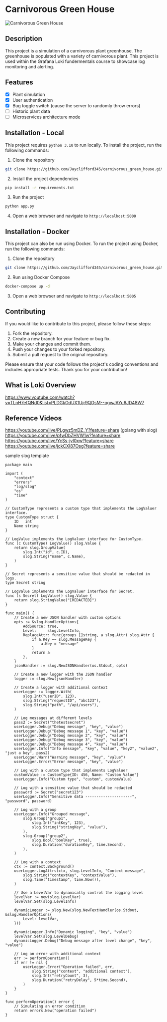 # Carnivorous Green House

![Carnivorous Green House](./static/index_image.png)

## Description

This project is a simulation of a carnivorous plant greenhouse. The greenhouse is populated with a variety of carnivorous plant. This project is used within the Grafana Loki fundermentals course to showcase log monitoring and alerting.

## Features

- [x] Plant simulation
- [x] User authentication
- [x] Bug toggle switch (cause the server to randomly throw errors)
- [ ] Historic plant data
- [ ] Microservices architecture mode

## Installation - Local

This project requires `python 3.10` to run locally. To install the project, run the following commands:

1. Clone the repository
```bash
git clone https://github.com/Jayclifford345/carnivorous_green_house.git
```

2. Install the project dependencies
```bash
pip install -r requirements.txt
```

3. Run the project
```bash
python app.py
```

4. Open a web browser and navigate to `http://localhost:5000`



## Installation - Docker

This project can also be run using Docker. To run the project using Docker, run the following commands:
1. Clone the repository
```bash
git clone https://github.com/Jayclifford345/carnivorous_green_house.git
```

2. Run using Docker Compose
```bash
docker-compose up -d
```

3. Open a web browser and navigate to `http://localhost:5005`


## Contributing

If you would like to contribute to this project, please follow these steps:

1. Fork the repository.
2. Create a new branch for your feature or bug fix.
3. Make your changes and commit them.
4. Push your changes to your forked repository.
5. Submit a pull request to the original repository.

Please ensure that your code follows the project's coding conventions and includes appropriate tests. Thank you for your contribution!


## What is Loki Overview
https://www.youtube.com/watch?v=TLnH7efQNd0&list=PLDGkOdUX1Ujr9QOsM--ogwJAYu6JD48W7

## Reference Videos
https://youtube.com/live/PLgwz5mDZ_Y?feature=share (golang with slog)
https://youtube.com/live/pfwDbZHVW1w?feature=share \
https://youtube.com/live/YcSs-jvI0xw?feature=share \
https://youtube.com/live/jckCXI87Osg?feature=share



sample slog template
```
package main

import (
	"context"
	"errors"
	"log/slog"
	"os"
	"time"
)

// CustomType represents a custom type that implements the LogValuer interface.
type CustomType struct {
	ID   int
	Name string
}

// LogValue implements the LogValuer interface for CustomType.
func (c CustomType) LogValue() slog.Value {
	return slog.GroupValue(
		slog.Int("id", c.ID),
		slog.String("name", c.Name),
	)
}

// Secret represents a sensitive value that should be redacted in logs.
type Secret string

// LogValue implements the LogValuer interface for Secret.
func (s Secret) LogValue() slog.Value {
	return slog.StringValue("[REDACTED]")
}

func main() {
	// Create a new JSON handler with custom options
	opts := &slog.HandlerOptions{
		AddSource: true,
		Level:     slog.LevelInfo,
		ReplaceAttr: func(groups []string, a slog.Attr) slog.Attr {
			if a.Key == slog.MessageKey {
				a.Key = "message"
			}
			return a
		},
	}
	jsonHandler := slog.NewJSONHandler(os.Stdout, opts)

	// Create a new logger with the JSON handler
	logger := slog.New(jsonHandler)

	// Create a logger with additional context
	userLogger := logger.With(
		slog.Int("userID", 123),
		slog.String("requestID", "abc123"),
		slog.String("path", "/api/users"),
	)

	// Log messages at different levels
	pass2 := Secret("thetestsecret")
	userLogger.Debug("Debug message", "key", "value")
	userLogger.Debug("Debug message 1", "key", "value")
	userLogger.Debug("Debug message 2", "key", "value")
	userLogger.Debug("Debug message 3", "key", "value")
	userLogger.Debug("Debug message 4", "key", "value")
	userLogger.Info("Info message", "key", "value", "key2", "value2", "just a key", pass2)
	userLogger.Warn("Warning message", "key", "value")
	userLogger.Error("Error message", "key", "value")

	// Log with a custom type that implements LogValuer
	customValue := CustomType{ID: 456, Name: "Custom Value"}
	userLogger.Info("Custom type", "custom", customValue)

	// Log with a sensitive value that should be redacted
	password := Secret("secret123")
	userLogger.Info("Sensitive data ---------------------", "password", password)

	// Log with a group
	userLogger.Info("Grouped message",
		slog.Group("group1",
			slog.Int("intKey", 123),
			slog.String("stringKey", "value"),
		),
		slog.Group("group2",
			slog.Bool("boolKey", true),
			slog.Duration("durationKey", time.Second),
		),
	)

	// Log with a context
	ctx := context.Background()
	userLogger.LogAttrs(ctx, slog.LevelInfo, "Context message",
		slog.String("contextKey", "contextValue"),
		slog.Time("timestamp", time.Now()),
	)

	// Use a LevelVar to dynamically control the logging level
	levelVar := new(slog.LevelVar)
	levelVar.Set(slog.LevelInfo)

	dynamicLogger := slog.New(slog.NewTextHandler(os.Stdout, &slog.HandlerOptions{
		Level: levelVar,
	}))

	dynamicLogger.Info("Dynamic logging", "key", "value")
	levelVar.Set(slog.LevelDebug)
	dynamicLogger.Debug("Debug message after level change", "key", "value")

	// Log an error with additional context
	err := performOperation()
	if err != nil {
		userLogger.Error("Operation failed", err,
			slog.String("context", "additional context"),
			slog.Int("retryCount", 3),
			slog.Duration("retryDelay", 5*time.Second),
		)
	}
}

func performOperation() error {
	// Simulating an error condition
	return errors.New("operation failed")
}
```
